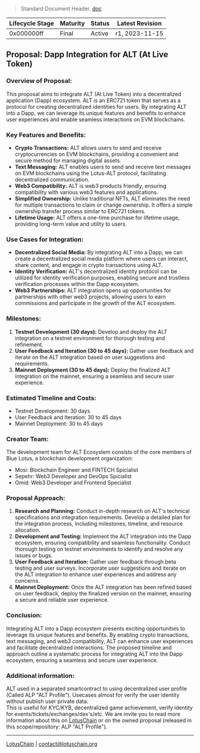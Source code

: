 > Standard Document Header. [doc](https://github.com/blue-lotus-org/business-/blob/main/Standard-Document-Header.md)

| Lifecycle Stage | Maturity      | Status | Latest Revision |
|-----------------|---------------|--------|-----------------|
| 0x000000ff      | Final         | Active | r1, 2023-11-15  |

## Proposal: Dapp Integration for ALT (At Live Token)

### Overview of Proposal:
This proposal aims to integrate ALT (At Live Token) into a decentralized application (Dapp) ecosystem. ALT is an ERC721 token that serves as a protocol for creating decentralized identities for users. By integrating ALT into a Dapp, we can leverage its unique features and benefits to enhance user experiences and enable seamless interactions on EVM blockchains.

### Key Features and Benefits:
- **Crypto Transactions:** ALT allows users to send and receive cryptocurrencies on EVM blockchains, providing a convenient and secure method for managing digital assets.
- **Text Messaging:** ALT enables users to send and receive text messages on EVM blockchains using the Lotus-ALT protocol, facilitating decentralized communication.
- **Web3 Compatibility:** ALT is web3 products friendly, ensuring compatibility with various web3 features and applications.
- **Simplified Ownership:** Unlike traditional NFTs, ALT eliminates the need for multiple transactions to claim or change ownership. It offers a simple ownership transfer process similar to ERC721 tokens.
- **Lifetime Usage:** ALT offers a one-time purchase for lifetime usage, providing long-term value and utility to users.

### Use Cases for Integration:
- **Decentralized Social Media:** By integrating ALT into a Dapp, we can create a decentralized social media platform where users can interact, share content, and engage in crypto transactions using ALT.
- **Identity Verification:** ALT's decentralized identity protocol can be utilized for identity verification purposes, enabling secure and trustless verification processes within the Dapp ecosystem.
- **Web3 Partnerships:** ALT integration opens up opportunities for partnerships with other web3 projects, allowing users to earn commissions and participate in the growth of the ALT ecosystem.

### Milestones:
1. **Testnet Development (30 days):** Develop and deploy the ALT integration on a testnet environment for thorough testing and refinement.
2. **User Feedback and Iteration (30 to 45 days):** Gather user feedback and iterate on the ALT integration based on user suggestions and requirements.
3. **Mainnet Deployment (30 to 45 days):** Deploy the finalized ALT integration on the mainnet, ensuring a seamless and secure user experience.

### Estimated Timeline and Costs:
- Testnet Development: 30 days
- User Feedback and Iteration: 30 to 45 days
- Mainnet Deployment: 30 to 45 days

### Creator Team:
The development team for ALT Ecosystem consists of the core members of Blue Lotus, a blockchain development organization:

- Mosi: Blockchain Engineer and FINTECH Spicialist
- Sepehr: Web3 Developer and DevOps Spicialist
- Omid: Web3 Developer and Frontend Specialist

### Proposal Approach:
1. **Research and Planning:** Conduct in-depth research on ALT's technical specifications and integration requirements. Develop a detailed plan for the integration process, including milestones, timeline, and resource allocation.
2. **Development and Testing:** Implement the ALT integration into the Dapp ecosystem, ensuring compatibility and seamless functionality. Conduct thorough testing on testnet environments to identify and resolve any issues or bugs.
3. **User Feedback and Iteration:** Gather user feedback through beta testing and user surveys. Incorporate user suggestions and iterate on the ALT integration to enhance user experiences and address any concerns.
4. **Mainnet Deployment:** Once the ALT integration has been refined based on user feedback, deploy the finalized version on the mainnet, ensuring a secure and reliable user experience.

### Conclusion:
Integrating ALT into a Dapp ecosystem presents exciting opportunities to leverage its unique features and benefits. By enabling crypto transactions, text messaging, and web3 compatibility, ALT can enhance user experiences and facilitate decentralized interactions. The proposed timeline and approach outline a systematic process for integrating ALT into the Dapp ecosystem, ensuring a seamless and secure user experience.

### Additional information:
ALT used in a separated smartcontract to using decentralized user profile (Called ALP "ALT Profile"). Usecases almost for verify the user identity without publish user private data.\
This is useful for KYC/KYB, decentralized game achievement, verify identity for events/tickets/exchanges/dex's/etc. We are invite you to read more information about this on [LotusChain](https://lotuschain.org) or on the owned proposal (released in this scope/repository: ALP "ALT Profile").

---

[LotusChain](https://lotuschain.org) | contact@lotuschain.org
